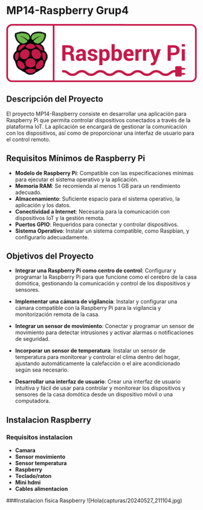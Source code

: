 # MP14-Raspberry Grup4

![Raspberry Pi](capturas/Raspberry_Pi_OS_Logo.png)

## Descripción del Proyecto
El proyecto MP14-Raspberry consiste en desarrollar una aplicación para Raspberry Pi que permita controlar dispositivos conectados a través de la plataforma IoT. La aplicación se encargará de gestionar la comunicación con los dispositivos, así como de proporcionar una interfaz de usuario para el control remoto.

## Requisitos Mínimos de Raspberry Pi

- **Modelo de Raspberry Pi**: Compatible con las especificaciones mínimas para ejecutar el sistema operativo y la aplicación.
- **Memoria RAM**: Se recomienda al menos 1 GB para un rendimiento adecuado.
- **Almacenamiento**: Suficiente espacio para el sistema operativo, la aplicación y los datos.
- **Conectividad a Internet**: Necesaria para la comunicación con dispositivos IoT y la gestión remota.
- **Puertos GPIO**: Requeridos para conectar y controlar dispositivos.
- **Sistema Operativo**: Instalar un sistema compatible, como Raspbian, y configurarlo adecuadamente.

## Objetivos del Proyecto

- **Integrar una Raspberry Pi como centro de control**: Configurar y programar la Raspberry Pi para que funcione como el cerebro de la casa domótica, gestionando la comunicación y control de los dispositivos y sensores.

- **Implementar una cámara de vigilancia**: Instalar y configurar una cámara compatible con la Raspberry Pi para la vigilancia y monitorización remota de la casa.

- **Integrar un sensor de movimiento**: Conectar y programar un sensor de movimiento para detectar intrusiones y activar alarmas o notificaciones de seguridad.

- **Incorporar un sensor de temperatura**: Instalar un sensor de temperatura para monitorear y controlar el clima dentro del hogar, ajustando automáticamente la calefacción o el aire acondicionado según sea necesario.

- **Desarrollar una interfaz de usuario**: Crear una interfaz de usuario intuitiva y fácil de usar para controlar y monitorear los dispositivos y sensores de la casa domótica desde un dispositivo móvil o una computadora.

## Instalacion Raspberry

### Requisitos instalacion

- **Camara**
- **Sensor movimiento**
- **Sensor temperatura**
- **Raspberry**
- **Teclado/raton**
- **Mini hdmi**
- **Cables alimentacion**

###Instalacion fisica Raspberry
![Hola(capturas/20240527_211104.jpg)


